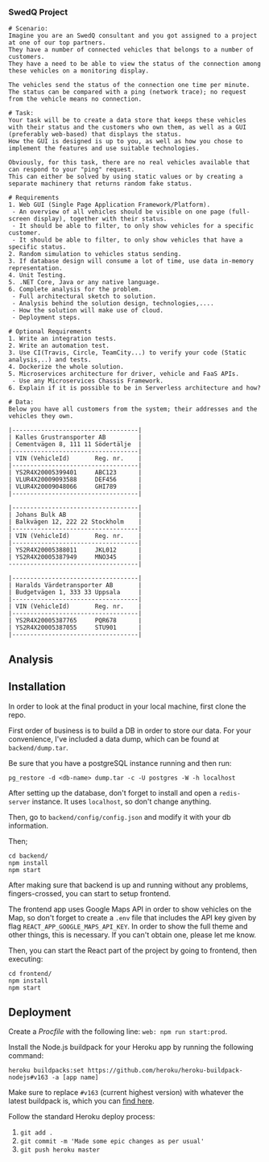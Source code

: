 ### SwedQ Project

```
# Scenario:
Imagine you are an SwedQ consultant and you got assigned to a project at one of our top partners.
They have a number of connected vehicles that belongs to a number of customers.
They have a need to be able to view the status of the connection among these vehicles on a monitoring display.

The vehicles send the status of the connection one time per minute.
The status can be compared with a ping (network trace); no request from the vehicle means no connection.

# Task:
Your task will be to create a data store that keeps these vehicles with their status and the customers who own them, as well as a GUI (preferably web-based) that displays the status.
How the GUI is designed is up to you, as well as how you chose to implement the features and use suitable technologies.

Obviously, for this task, there are no real vehicles available that can respond to your "ping" request.
This can either be solved by using static values or ​​by creating a separate machinery that returns random fake status.

# Requirements
1. Web GUI (Single Page Application Framework/Platform).
 - An overview of all vehicles should be visible on one page (full-screen display), together with their status.
 - It should be able to filter, to only show vehicles for a specific customer.
 - It should be able to filter, to only show vehicles that have a specific status.
2. Random simulation to vehicles status sending.
3. If database design will consume a lot of time, use data in-memory representation.
4. Unit Testing.
5. .NET Core, Java or any native language.
6. Complete analysis for the problem.
 - Full architectural sketch to solution.
 - Analysis behind the solution design, technologies,....
 - How the solution will make use of cloud.
 - Deployment steps.

# Optional Requirements
1. Write an integration tests.
2. Write an automation test.
3. Use CI(Travis, Circle, TeamCity...) to verify your code (Static analysis,..) and tests.
4. Dockerize the whole solution.
5. Microservices architecture for driver, vehicle and FaaS APIs.
 - Use any Microservices Chassis Framework.
6. Explain if it is possible to be in Serverless architecture and how?

# Data:
Below you have all customers from the system; their addresses and the vehicles they own.

|-----------------------------------|
| Kalles Grustransporter AB         |
| Cementvägen 8, 111 11 Södertälje  |
|-----------------------------------|
| VIN (VehicleId)       Reg. nr.    |
|-----------------------------------|
| YS2R4X20005399401     ABC123      |
| VLUR4X20009093588     DEF456      |
| VLUR4X20009048066     GHI789      |
|-----------------------------------|

|-----------------------------------|
| Johans Bulk AB                    |
| Balkvägen 12, 222 22 Stockholm    |
|-----------------------------------|
| VIN (VehicleId)       Reg. nr.    |
|-----------------------------------|
| YS2R4X20005388011     JKL012      |
| YS2R4X20005387949     MNO345      |
------------------------------------|

|-----------------------------------|
| Haralds Värdetransporter AB       |
| Budgetvägen 1, 333 33 Uppsala     |
|-----------------------------------|
| VIN (VehicleId)       Reg. nr.    |
|-----------------------------------|
| YS2R4X20005387765     PQR678      |
| YS2R4X20005387055     STU901      |
|-----------------------------------|
```

## Analysis

## Installation

In order to look at the final product in your local machine, first clone the repo.

First order of business is to build a DB in order to store our data. For your convenience, I've included a data dump, which can be found at `backend/dump.tar`.

Be sure that you have a postgreSQL instance running and then run:

```
pg_restore -d <db-name> dump.tar -c -U postgres -W -h localhost
```

After setting up the database, don't forget to install and open a `redis-server` instance. It uses `localhost`, so don't change anything.

Then, go to `backend/config/config.json` and modify it with your db information.

Then;

```
cd backend/
npm install
npm start
```

After making sure that backend is up and running without any problems, fingers-crossed, you can start to setup frontend.

The frontend app uses Google Maps API in order to show vehicles on the Map, so don't forget to create a `.env` file that includes the API key given by flag `REACT_APP_GOOGLE_MAPS_API_KEY`. In order to show the full theme and other things, this is necessary. If you can't obtain one, please let me know.

Then, you can start the React part of the project by going to frontend, then executing:

```
cd frontend/
npm install
npm start
```

## Deployment

Create a _Procfile_ with the following line: `web: npm run start:prod`.

Install the Node.js buildpack for your Heroku app by running the following command:

```
heroku buildpacks:set https://github.com/heroku/heroku-buildpack-nodejs#v163 -a [app name]
```

Make sure to replace `#v163` (current highest version) with whatever the latest buildpack is, which you can [find here](https://github.com/heroku/heroku-buildpack-nodejs/releases).

Follow the standard Heroku deploy process:

1.  `git add .`
2.  `git commit -m 'Made some epic changes as per usual'`
3.  `git push heroku master`
